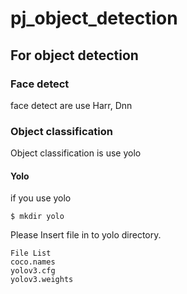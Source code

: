 # pj_object_detection

## For object detection
### Face detect
face detect are use Harr, Dnn

### Object classification
Object classification is use yolo
#### Yolo
if you use yolo 
```
$ mkdir yolo
```
Please Insert file in to yolo directory. 
```
File List
coco.names
yolov3.cfg
yolov3.weights
```
